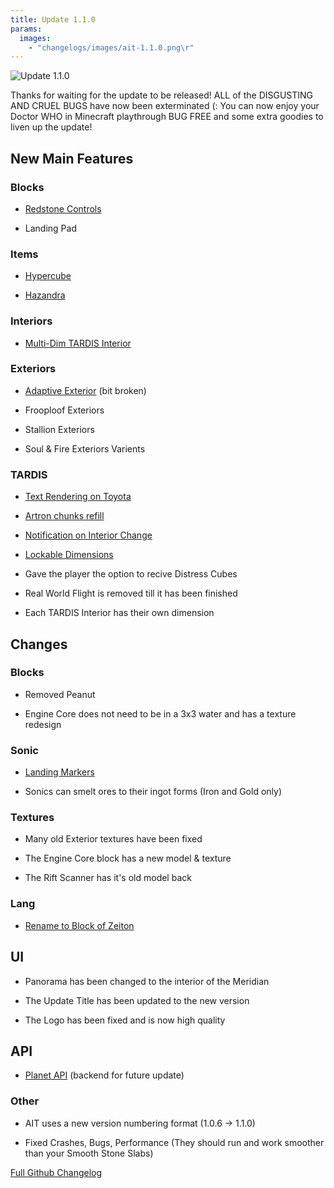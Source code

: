 ```yaml
---
title: Update 1.1.0
params:
  images:
    - "changelogs/images/ait-1.1.0.png\r"
---
```

![Update 1.1.0](images/ait-1.1.0.png)

Thanks for waiting for the update to be released! ALL of the DISGUSTING AND CRUEL BUGS have now been exterminated (: You can now enjoy your Doctor WHO in Minecraft playthrough BUG FREE and some extra goodies to liven up the update!

## New Main Features

### Blocks

*   [Redstone Controls](https://amblelabs.github.io/ait-wiki/blocks/redstone_controls/)
    
*   Landing Pad
    

### Items

*   [Hypercube](https://amblelabs.github.io/ait-wiki/items/hypercube/)
    
*   [Hazandra](https://amblelabs.github.io/ait-wiki/items/hazandra/)
    

### Interiors

*   [Multi-Dim TARDIS Interior](https://github.com/pavatus/ait/pull/396)
    

### Exteriors

*   [Adaptive Exterior](https://amblelabs.github.io/ait-wiki/mechanics/tardis/chameleon/) (bit broken)
    
*   Frooploof Exteriors
    
*   Stallion Exteriors
    
*   Soul & Fire Exteriors Varients
    

### TARDIS

*   [Text Rendering on Toyota](https://github.com/pavatus/ait/commit/80bf18d8f8d9c2d74284fa397ed3ffd622623712)
    
*   [Artron chunks refill](https://github.com/pavatus/ait/issues/310)
    
*   [Notification on Interior Change](https://github.com/pavatus/ait/issues/285)
    
*   [Lockable Dimensions](https://amblelabs.github.io/ait-wiki/mechanics/unlock_dims/)
    
*   Gave the player the option to recive Distress Cubes
    
*   Real World Flight is removed till it has been finished
    
*   Each TARDIS Interior has their own dimension
    

## Changes

### Blocks

*   Removed Peanut
    
*   Engine Core does not need to be in a 3x3 water and has a texture redesign
    

### Sonic

*   [Landing Markers](https://amblelabs.github.io/ait-wiki/blocks/landing_pad/)
    
*   Sonics can smelt ores to their ingot forms (Iron and Gold only)
    

### Textures

*   Many old Exterior textures have been fixed
    
*   The Engine Core block has a new model & texture
    
*   The Rift Scanner has it's old model back
    

### Lang

*   [Rename to Block of Zeiton](https://github.com/pavatus/ait/issues/253)
    

## UI

*   Panorama has been changed to the interior of the Meridian
    
*   The Update Title has been updated to the new version
    
*   The Logo has been fixed and is now high quality
    

## API

*   [Planet API](https://github.com/pavatus/ait/pull/380) (backend for future update)
    

### Other

*   AIT uses a new version numbering format (1.0.6 -> 1.1.0)
    
*   Fixed Crashes, Bugs, Performance (They should run and work smoother than your Smooth Stone Slabs)
    

[Full Github Changelog](https://github.com/pavatus/ait/compare/4ecbc8e94db34af029bf0b2226a5aa1e19a32761...main)